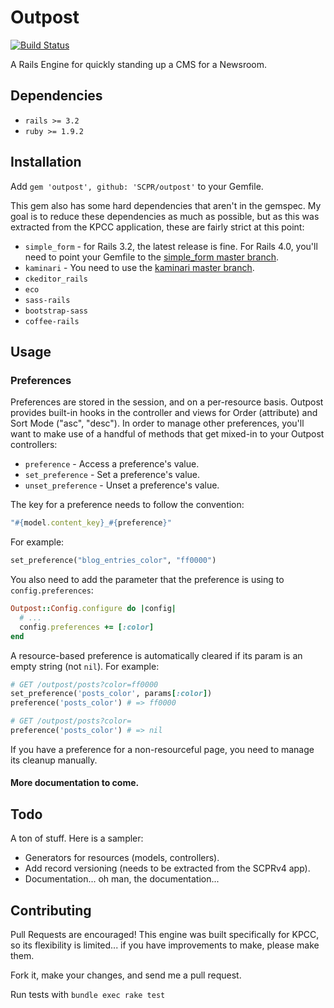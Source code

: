 # Outpost
[![Build Status](https://travis-ci.org/SCPR/outpost.png)](https://travis-ci.org/SCPR/outpost)

A Rails Engine for quickly standing up a CMS for a Newsroom.

## Dependencies
* `rails >= 3.2`
* `ruby >= 1.9.2`

## Installation
Add `gem 'outpost', github: 'SCPR/outpost'` to your Gemfile.

This gem also has some hard dependencies that aren't in the gemspec.
My goal is to reduce these dependencies as much as possible, but as this was 
extracted from the KPCC application, these are fairly strict at this point:

* `simple_form` - for Rails 3.2, the latest release is fine.
For Rails 4.0, you'll need to point your Gemfile to the 
[simple_form master branch](https://github.com/plataformatec/simple_form).
* `kaminari` - You need to use the 
[kaminari master branch](https://github.com/amatsuda/kaminari).
* `ckeditor_rails`
* `eco`
* `sass-rails`
* `bootstrap-sass`
* `coffee-rails`

## Usage
### Preferences
Preferences are stored in the session, and on a per-resource basis.
Outpost provides built-in hooks in the controller and views for 
Order (attribute) and Sort Mode ("asc", "desc"). In order to manage other 
preferences, you'll want to make use of a handful of methods that get
mixed-in to your Outpost controllers:

* `preference` - Access a preference's value.
* `set_preference` - Set a preference's value.
* `unset_preference` - Unset a preference's value.

The key for a preference needs to follow the convention:

```ruby
"#{model.content_key}_#{preference}"
```

For example:

```ruby
set_preference("blog_entries_color", "ff0000")
```

You also need to add the parameter that the preference is using to 
`config.preferences`:

```ruby
Outpost::Config.configure do |config|
  # ...
  config.preferences += [:color]
end
```

A resource-based preference is automatically cleared if its param is an empty string (not `nil`). For example:

```ruby
# GET /outpost/posts?color=ff0000
set_preference('posts_color', params[:color])
preference('posts_color') # => ff0000

# GET /outpost/posts?color=
preference('posts_color') # => nil
```

If you have a preference for a non-resourceful page, you need to manage its
cleanup manually.

#### More documentation to come.

## Todo
A ton of stuff. Here is a sampler:

* Generators for resources (models, controllers).
* Add record versioning (needs to be extracted from the SCPRv4 app).
* Documentation... oh man, the documentation...

## Contributing
Pull Requests are encouraged! This engine was built specifically for KPCC, 
so its flexibility is limited... if you have improvements to make, please 
make them.

Fork it, make your changes, and send me a pull request.

Run tests with `bundle exec rake test`
